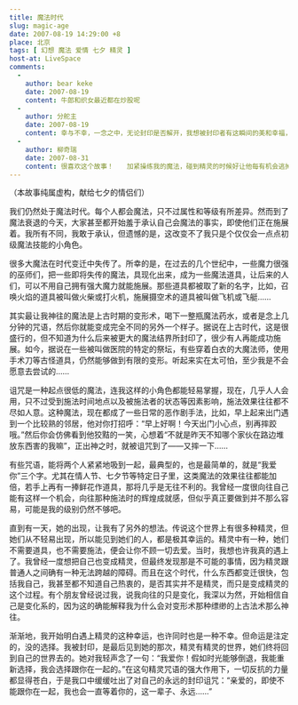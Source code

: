 ```yaml
---
title: 魔法时代
slug: magic-age
date: 2007-08-19 14:29:00 +8
place: 北京
tags: [ 幻想 魔法 爱情 七夕 精灵 ]
host-at: LiveSpace
comments:
  -
    author: bear keke
    date: 2007-08-19
    content: 牛郎和织女最近都在炒股呢
  -
    author: 分舵主
    date: 2007-08-19
    content: 幸与不幸，一念之中，无论封印是否解开，我想被封印者有这瞬间的美和幸福，也足够了。
  -
    author: 柳奇瑞
    date: 2007-08-31
    content: 很喜欢这个故事！　　加紧操练我的魔法，碰到精灵的时候好让他每有机会逃掉！
---
```

（本故事纯属虚构，献给七夕的情侣们）

我们仍然处于魔法时代。每个人都会魔法，只不过属性和等级有所差异。然而到了魔法衰退的今天，大家甚至都开始羞于承认自己会魔法的事实，即使他们正在施展着。我所有不同，我敢于承认，但遗憾的是，这改变不了我只是个仅仅会一点点初级魔法技能的小角色。

很多大魔法在时代变迁中失传了。所幸的是，在过去的几个世纪中，一些魔力很强的巫师们，把一些即将失传的魔法，具现化出来，成为一些魔法道具，让后来的人们，可以不用自己拥有强大魔力就能施展。那些道具都被取了新的名字，比如，召唤火焰的道具被叫做火柴或打火机，施展摄空术的道具被叫做飞机或飞艇……

其实最让我神往的魔法是上古时期的变形术，喝下一整瓶魔法药水，或者是念上几分钟的咒语，然后你就能变成完全不同的另外一个样子。据说在上古时代，这是很盛行的，但不知道为什么后来被更大的魔法结界所封印了，很少有人再能成功施展。如今，据说在一些被叫做医院的特定的祭坛，有些穿着白衣的大魔法师，使用手术刀等古怪道具，仍然能够做到有限的变形。听起来实在太可怕，至少我是不会愿意去尝试的……

诅咒是一种起点很低的魔法，连我这样的小角色都能轻易掌握，现在，几乎人人会用，只不过受到施法时间地点以及被施法者的状态等因素影响，施法效果往往都不尽如人意。这种魔法，现在都成了一些日常的恶作剧手法，比如，早上起来出门遇到一个比较熟的邻居，他对你打招呼：“早上好啊！今天出门小心点，别再摔跤哦。”然后你会仿佛看到他狡黠的一笑，心想着“不就是昨天不知哪个家伙在路边堆放东西害的我嘛”，正出神之时，就被诅咒到了——又摔一下……

有些咒语，能将两个人紧紧地吸到一起，最典型的，也是最简单的，就是“我爱你”三个字。尤其在情人节、七夕节等特定日子里，这类魔法的效果往往都能加倍，若手上再有一捧鲜花作道具，那将几乎是无往不利的。我曾经一度很向往自己能有这样一个机会，向往那种施法时的辉煌成就感，但似乎真正要做到并不那么容易，可能是我的级别仍然不够吧。

直到有一天，她的出现，让我有了另外的想法。传说这个世界上有很多种精灵，但她们从不轻易出现，所以能见到她们的人，都是极其幸运的。精灵中有一种，她们不需要道具，也不需要施法，便会让你不顾一切去爱。当时，我想也许我真的遇上了。我曾经一度想把自己也变成精灵，但最终发现那是不可能的事情，因为精灵跟普通人之间确有一种无法跨越的障碍。而且在这个时代，什么东西都变迁很快，包括我自己，我甚至都不知道自己热衷的，是否其实并不是精灵，而只是变成精灵的这个过程。有个朋友曾经说过我，说我向往的只是变化，我深以为然，开始相信自己是变化系的，因为这的确能解释我为什么会对变形术那种缥缈的上古法术那么神往。

渐渐地，我开始明白遇上精灵的这种幸运，也许同时也是一种不幸。但命运是注定的，没的选择。我被封印，是最后见到她的那次，精灵有精灵的世界，她们终将回到自己的世界去的。她对我轻声念了一句：“我爱你！假如时光能够倒退，我能重新选择，我会选择跟你在一起的。”在这句精灵咒语的强大作用下，一切反抗的力量都显得苍白，于是我口中缓缓吐出了对自己的永远的封印诅咒：“亲爱的，即使不能跟你在一起，我也会一直等着你的，这一辈子、永远……”

